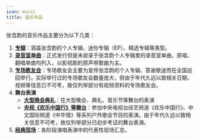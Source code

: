 ```yaml
---
icon: music
title: 音乐作品
---
```


张含韵的音乐作品主要分为以下几类：

1. **[专辑](album/)**：涵盖张含韵的个人专辑、迷你专辑（EP）、精选专辑等类型。
1. **[录音室单曲](single/)**：正式发行但是未收录于张含韵个人专辑里的录音室单曲，原唱、翻唱单曲均列入，以影视剧的原声带歌曲为主。
1. **[专场歌友会](concert/)**：专场歌友会主要为宣传张含韵的个人专辑、答谢歌迷而在全国巡回举行。实际举行过的专场歌友会数量庞大，但由于年代久远以致相关日期、视频等信息已不可考，故仅列举部分有视频资料的专场歌友会。
1. **舞台表演**
    - **[大型晚会典礼](stage/gala/)**：在大型晚会、典礼、音乐节等舞台的表演
    - **[央视《欢乐中国行》等舞台](stage/cctv/)**：参加中央电视台综艺频道《欢乐中国行》、中文国际频道《中华情》等系列户外歌会节目的表演。由于年代久远以致相关信息不可考，故仅列举部分已初步考证的舞台表演。
1. **[经典现场](live/)**：各阶段演唱表演中的代表性现场汇总。
